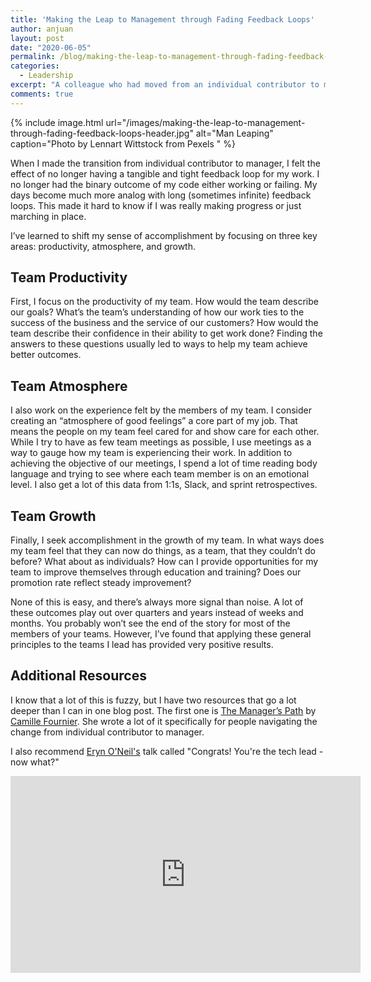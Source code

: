 ```yaml
---
title: 'Making the Leap to Management through Fading Feedback Loops'
author: anjuan
layout: post
date: "2020-06-05"
permalink: /blog/making-the-leap-to-management-through-fading-feedback-loops/
categories:
  - Leadership
excerpt: "A colleague who had moved from an individual contributor to management recently asked how to feel accomplished when so much of what a manager does is so intangible. The feedback loops are so long compared to writing code. This was my response."
comments: true
---
```


{% include image.html url="/images/making-the-leap-to-management-through-fading-feedback-loops-header.jpg" alt="Man Leaping" caption="Photo by Lennart Wittstock from Pexels
" %}

When I made the transition from individual contributor to manager, I felt the effect of no longer having a tangible and tight feedback loop for my work. I no longer had the binary outcome of my code either working or failing. My days become much more analog with long (sometimes infinite) feedback loops. This made it hard to know if I was really making progress or just marching in place.

I’ve learned to shift my sense of accomplishment by focusing on three key areas: productivity, atmosphere, and growth.

## Team Productivity

First, I focus on the productivity of my team. How would the team describe our goals? What’s the team’s understanding of how our work ties to the success of the business and the service of our customers? How would the team describe their confidence in their ability to get work done? Finding the answers to these questions usually led to ways to help my team achieve better outcomes.

## Team Atmosphere

I also work on the experience felt by the members of my team. I consider creating an “atmosphere of good feelings” a core part of my job. That means the people on my team feel cared for and show care for each other. While I try to have as few team meetings as possible, I use meetings as a way to gauge how my team is experiencing their work. In addition to achieving the objective of our meetings, I spend a lot of time reading body language and trying to see where each team member is on an emotional level. I also get a lot of this data from 1:1s, Slack, and sprint retrospectives.

## Team Growth

Finally, I seek accomplishment in the growth of my team. In what ways does my team feel that they can now do things, as a team, that they couldn’t do before? What about as individuals? How can I provide opportunities for my team to improve themselves through education and training? Does our promotion rate reflect steady improvement?

None of this is easy, and there’s always more signal than noise. A lot of these outcomes play out over quarters and years instead of weeks and months. You probably won’t see the end of the story for most of the members of your teams. However, I’ve found that applying these general principles to the teams I lead has provided very positive results.

## Additional Resources

I know that a lot of this is fuzzy, but I have two resources that go a lot deeper than I can in one blog post. The first one is [The Manager’s Path](https://www.amazon.com/dp/1491973897/ref=cm_sw_r_tw_dp_U_x_4PP3EbG05SRRN) by [Camille Fournier](https://twitter.com/skamille?s=20). She wrote a lot of it specifically for people navigating the change from individual contributor to manager.

I also recommend [Eryn O'Neil's](https://twitter.com/eryno?s=20) talk called "Congrats! You're the tech lead - now what?"

<iframe width="560" height="315" src="https://www.youtube.com/embed/FcyD85z3JSI" frameborder="0" allow="accelerometer; autoplay; encrypted-media; gyroscope; picture-in-picture" allowfullscreen></iframe>
